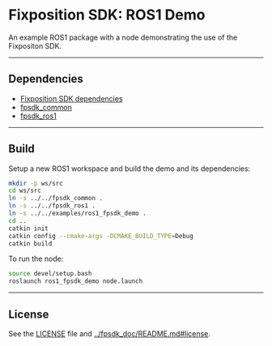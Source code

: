 # Fixposition SDK: ROS1 Demo

An example ROS1 package with a node demonstrating the use of the Fixpositon SDK.

---
## Dependencies

- [Fixposition SDK dependencies](../fpsdk_doc/README.md#dependencies)
- [fpsdk_common](../fpsdk_common/README.md)
- [fpsdk_ros1](../fpsdk_ros1/README.md)


---
## Build

Setup a new ROS1 workspace and build the demo and its dependencies:

```sh
mkdir -p ws/src
cd ws/src
ln -s ../../fpsdk_common .
ln -s ../../fpsdk_ros1 .
ln -s ../../examples/ros1_fpsdk_demo .
cd ..
catkin init
catkin config --cmake-args -DCMAKE_BUILD_TYPE=Debug
catkin build
```

To run the node:

```sh
source devel/setup.bash
roslaunch ros1_fpsdk_demo node.launch
```

---
## License

See the [LICENSE](LICENSE) file and [../fpsdk_doc/README.md#license](../fpsdk_doc/README.md#license).
